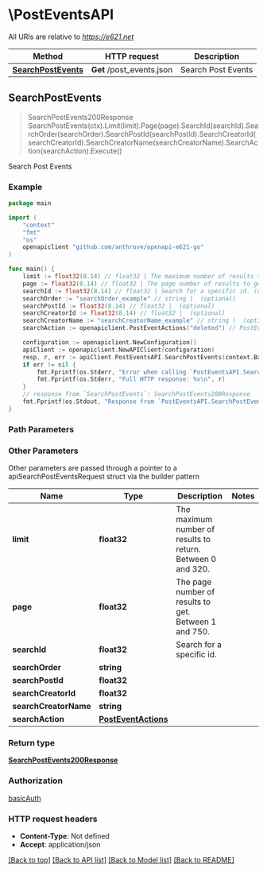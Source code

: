 # \PostEventsAPI

All URIs are relative to *https://e621.net*

Method | HTTP request | Description
------------- | ------------- | -------------
[**SearchPostEvents**](PostEventsAPI.md#SearchPostEvents) | **Get** /post_events.json | Search Post Events



## SearchPostEvents

> SearchPostEvents200Response SearchPostEvents(ctx).Limit(limit).Page(page).SearchId(searchId).SearchOrder(searchOrder).SearchPostId(searchPostId).SearchCreatorId(searchCreatorId).SearchCreatorName(searchCreatorName).SearchAction(searchAction).Execute()

Search Post Events

### Example

```go
package main

import (
	"context"
	"fmt"
	"os"
	openapiclient "github.com/anthrove/openapi-e621-go"
)

func main() {
	limit := float32(8.14) // float32 | The maximum number of results to return. Between 0 and 320. (optional)
	page := float32(8.14) // float32 | The page number of results to get. Between 1 and 750. (optional)
	searchId := float32(8.14) // float32 | Search for a specific id. (optional)
	searchOrder := "searchOrder_example" // string |  (optional)
	searchPostId := float32(8.14) // float32 |  (optional)
	searchCreatorId := float32(8.14) // float32 |  (optional)
	searchCreatorName := "searchCreatorName_example" // string |  (optional)
	searchAction := openapiclient.PostEventActions("deleted") // PostEventActions |  (optional)

	configuration := openapiclient.NewConfiguration()
	apiClient := openapiclient.NewAPIClient(configuration)
	resp, r, err := apiClient.PostEventsAPI.SearchPostEvents(context.Background()).Limit(limit).Page(page).SearchId(searchId).SearchOrder(searchOrder).SearchPostId(searchPostId).SearchCreatorId(searchCreatorId).SearchCreatorName(searchCreatorName).SearchAction(searchAction).Execute()
	if err != nil {
		fmt.Fprintf(os.Stderr, "Error when calling `PostEventsAPI.SearchPostEvents``: %v\n", err)
		fmt.Fprintf(os.Stderr, "Full HTTP response: %v\n", r)
	}
	// response from `SearchPostEvents`: SearchPostEvents200Response
	fmt.Fprintf(os.Stdout, "Response from `PostEventsAPI.SearchPostEvents`: %v\n", resp)
}
```

### Path Parameters



### Other Parameters

Other parameters are passed through a pointer to a apiSearchPostEventsRequest struct via the builder pattern


Name | Type | Description  | Notes
------------- | ------------- | ------------- | -------------
 **limit** | **float32** | The maximum number of results to return. Between 0 and 320. | 
 **page** | **float32** | The page number of results to get. Between 1 and 750. | 
 **searchId** | **float32** | Search for a specific id. | 
 **searchOrder** | **string** |  | 
 **searchPostId** | **float32** |  | 
 **searchCreatorId** | **float32** |  | 
 **searchCreatorName** | **string** |  | 
 **searchAction** | [**PostEventActions**](PostEventActions.md) |  | 

### Return type

[**SearchPostEvents200Response**](SearchPostEvents200Response.md)

### Authorization

[basicAuth](../README.md#basicAuth)

### HTTP request headers

- **Content-Type**: Not defined
- **Accept**: application/json

[[Back to top]](#) [[Back to API list]](../README.md#documentation-for-api-endpoints)
[[Back to Model list]](../README.md#documentation-for-models)
[[Back to README]](../README.md)

